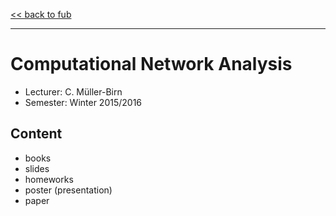 [<< back to fub](https://github.com/xconnect/fub#course-list-this-repository-covers)

---

# Computational Network Analysis

- Lecturer: C. Müller-Birn
- Semester: Winter 2015/2016

## Content

- books
- slides
- homeworks
- poster (presentation)
- paper
